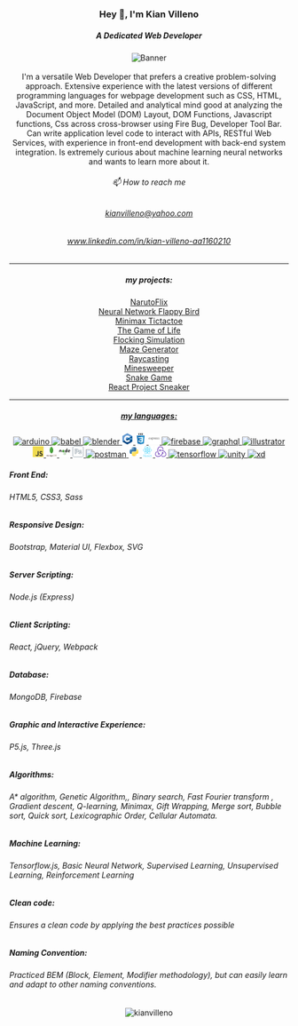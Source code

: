 <div align="center">
<h3>Hey 👋, I'm Kian Villeno</h3>
<h5> A Dedicated Web Developer </h5>


<img src="https://media.giphy.com/media/owyP9T2kxKtCNl6seR/giphy.gif" alt="Banner" /> 
<br>
<br>

<span>
I'm a versatile Web Developer that prefers a creative problem-solving approach. Extensive experience with the latest versions of different programming languages for webpage development such as CSS, HTML, JavaScript, and more. Detailed and analytical mind good at analyzing the Document Object Model (DOM) Layout, DOM Functions, Javascript functions, Css across cross-browser using Fire Bug, Developer Tool Bar. Can write application level code to interact with APIs, RESTful Web Services, with experience in front-end development with back-end system integration. Is extremely curious about machine learning neural networks and wants to learn more about it.
</span>


###### 📫 How to reach me 
###### *kianvilleno@yahoo.com* 
###### *www.linkedin.com/in/kian-villeno-aa1160210*

<hr/>
<h5 align="center">my projects:</h5>

<a href="https://narutoflix.netlify.com">NarutoFlix <br>
<a href="https://kianvilleno.github.io/neuralNetworkFlappyBird">Neural Network Flappy Bird <br>
<a href="https://kianvilleno.github.io/minimaxTictactoe">Minimax Tictactoe <br>
<a href="https://kianvilleno.github.io/theGameOfLife">The Game of Life<br>
<a href="https://kianvilleno.github.io/flockingSimulation">Flocking Simulation <br>
<a href="https://kianvilleno.github.io/mazeGenerator">Maze Generator <br>
<a href="https://kianvilleno.github.io/raycast">Raycasting <br>
<a href="https://kianvilleno.github.io/minesweeper">Minesweeper <br>
<a href="https://kianvilleno.github.io/snakeGame<br>">Snake Game <br>
<a href="https://kianvilleno.github.io/sneakers">React Project Sneaker




<hr/>
<h5 align="center">my languages:</h5>

<a href="https://www.arduino.cc/" target="_blank"> <img src="https://cdn.worldvectorlogo.com/logos/arduino-1.svg" alt="arduino" width="20" height="20"/> </a> <a href="https://babeljs.io/" target="_blank"> <img src="https://www.vectorlogo.zone/logos/babeljs/babeljs-icon.svg" alt="babel" width="20" height="20"/> </a> <a href="https://www.blender.org/" target="_blank"> <img src="https://download.blender.org/branding/community/blender_community_badge_white.svg" alt="blender" width="20" height="20"/> </a> <a href="https://www.w3schools.com/cpp/" target="_blank"> <img src="https://raw.githubusercontent.com/devicons/devicon/master/icons/cplusplus/cplusplus-original.svg" alt="cplusplus" width="20" height="20"/> </a> <a href="https://www.w3schools.com/css/" target="_blank"> <img src="https://raw.githubusercontent.com/devicons/devicon/master/icons/css3/css3-original-wordmark.svg" alt="css3" width="20" height="20"/> </a> <a href="https://expressjs.com" target="_blank"> <img src="https://raw.githubusercontent.com/devicons/devicon/master/icons/express/express-original-wordmark.svg" alt="express" width="20" height="20"/> </a> <a href="https://firebase.google.com/" target="_blank"> <img src="https://www.vectorlogo.zone/logos/firebase/firebase-icon.svg" alt="firebase" width="20" height="20"/> </a> <a href="https://graphql.org" target="_blank"> <img src="https://www.vectorlogo.zone/logos/graphql/graphql-icon.svg" alt="graphql" width="20" height="20"/> </a> <a href="https://www.adobe.com/in/products/illustrator.html" target="_blank"> <img src="https://www.vectorlogo.zone/logos/adobe_illustrator/adobe_illustrator-icon.svg" alt="illustrator" width="20" height="20"/> </a> <a href="https://developer.mozilla.org/en-US/docs/Web/JavaScript" target="_blank"> <img src="https://raw.githubusercontent.com/devicons/devicon/master/icons/javascript/javascript-original.svg" alt="javascript" width="20" height="20"/> </a> <a href="https://www.mongodb.com/" target="_blank"> <img src="https://raw.githubusercontent.com/devicons/devicon/master/icons/mongodb/mongodb-original-wordmark.svg" alt="mongodb" width="20" height="20"/> </a> <a href="https://nodejs.org" target="_blank"> <img src="https://raw.githubusercontent.com/devicons/devicon/master/icons/nodejs/nodejs-original-wordmark.svg" alt="nodejs" width="20" height="20"/> </a> <a href="https://www.photoshop.com/en" target="_blank"> <img src="https://raw.githubusercontent.com/devicons/devicon/master/icons/photoshop/photoshop-line.svg" alt="photoshop" width="20" height="20"/> </a> <a href="https://postman.com" target="_blank"> <img src="https://www.vectorlogo.zone/logos/getpostman/getpostman-icon.svg" alt="postman" width="20" height="20"/> </a> <a href="https://www.python.org" target="_blank"> <img src="https://raw.githubusercontent.com/devicons/devicon/master/icons/python/python-original.svg" alt="python" width="20" height="20"/> </a> <a href="https://reactjs.org/" target="_blank"> <img src="https://raw.githubusercontent.com/devicons/devicon/master/icons/react/react-original-wordmark.svg" alt="react" width="20" height="20"/> </a> <a href="https://redux.js.org" target="_blank"> <img src="https://raw.githubusercontent.com/devicons/devicon/master/icons/redux/redux-original.svg" alt="redux" width="20" height="20"/> </a> <a href="https://www.tensorflow.org" target="_blank"> <img src="https://www.vectorlogo.zone/logos/tensorflow/tensorflow-icon.svg" alt="tensorflow" width="20" height="20"/> </a> <a href="https://unity.com/" target="_blank"> <img src="https://www.vectorlogo.zone/logos/unity3d/unity3d-icon.svg" alt="unity" width="20" height="20"/> </a> <a href="https://www.adobe.com/products/xd.html" target="_blank"> <img src="https://cdn.worldvectorlogo.com/logos/adobe-xd.svg" alt="xd" width="20" height="20"/> </a> 

<h5 align="left">Front End:</h5><h6 align="left">HTML5, CSS3, Sass</h6>
<h5 align="left">Responsive Design: </h5> <h6 align="left">Bootstrap, Material UI, Flexbox, SVG</h6>
<h5 align="left">Server Scripting:</h5><h6 align="left"> Node.js (Express)</h6>
<h5 align="left">Client Scripting:</h5> <h6 align="left"> React, jQuery, Webpack</h6>
<h5 align="left">Database:</h5><h6 align="left"> MongoDB, Firebase</h6>
<h5 align="left">Graphic and Interactive Experience: </h5><h6 align="left">P5.js, Three.js</h6>
<h5 align="left">Algorithms:</h5><h6 align="left"> A* algorithm, Genetic Algorithm,, Binary search, Fast Fourier transform , Gradient descent, Q-learning, Minimax, Gift Wrapping, Merge sort, Bubble sort, Quick sort, Lexicographic Order, Cellular Automata.</h6>
<h5 align="left">Machine Learning: </h5><h6 align="left">Tensorflow.js, Basic Neural Network, Supervised Learning, Unsupervised Learning, Reinforcement Learning</h6>
<h5 align="left">Clean code: </h5><h6 align="left">Ensures a clean code by applying the best practices possible</h6>
<h5 align="left">Naming Convention: </h5><h6 align="left">Practiced BEM (Block, Element, Modifier methodology), but can easily learn and adapt to other naming conventions.</h6>

<p><img align="center" src="https://github-readme-stats.vercel.app/api/top-langs?username=kianvilleno&show_icons=true&locale=en&layout=compact" alt="kianvilleno" /></p
</div>





